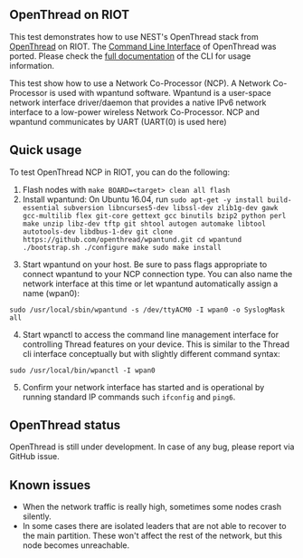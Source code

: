 ## OpenThread on RIOT

This test demonstrates how to use NEST's OpenThread stack from [OpenThread](https://github.com/openthread/openthread) on
RIOT. The [Command Line Interface](https://github.com/openthread/openthread/blob/master/examples/apps/cli/README.md) of
OpenThread was ported. Please check the [full
documentation](https://github.com/openthread/openthread/blob/master/src/cli/README.md) of the CLI for usage information.

This test show how to use a Network Co-Processor (NCP). A Network Co-Processor is used with wpantund software.
Wpantund is a user-space network interface driver/daemon that provides a native IPv6 network interface to a low-power
wireless Network Co-Processor. NCP and wpantund communicates by UART (UART(0) is used here)

## Quick usage

To test OpenThread NCP in RIOT, you can do the following:

1. Flash nodes with `make BOARD=<target> clean all flash`
2. Install wpantund: On Ubuntu 16.04, run
`sudo apt-get -y install build-essential subversion libncurses5-dev libssl-dev zlib1g-dev gawk gcc-multilib flex git-core gettext gcc binutils bzip2 python perl make unzip libz-dev tftp git shtool autogen automake libtool autotools-dev libdbus-1-dev
git clone https://github.com/openthread/wpantund.git
cd wpantund
./bootstrap.sh
./configure
make
sudo make install
`

3) Start wpantund on your host.  Be sure to pass flags appropriate to connect wpantund to your NCP connection type.
You can also name the network interface at this time or let wpantund automatically assign a name (wpan0):

`sudo /usr/local/sbin/wpantund -s /dev/ttyACM0 -I wpan0 -o SyslogMask all`

4) Start wpanctl to access the command line management interface for controlling Thread features on your device.
This is similar to the Thread cli interface conceptually but with slightly different command syntax:

`sudo /usr/local/bin/wpanctl -I wpan0`

5) Confirm your network interface has started and is operational by running standard IP commands such `ifconfig` and `ping6`.


## OpenThread status

OpenThread is still under development. In case of any bug, please report via GitHub issue.


## Known issues

* When the network traffic is really high, sometimes some nodes crash silently.
* In some cases there are isolated leaders that are not able to recover to the main partition. These won't affect the
  rest of the network, but this node becomes unreachable.
